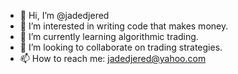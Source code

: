 - 👋 Hi, I’m @jadedjered
- 👀 I’m interested in writing code that makes money.
- 🌱 I’m currently learning algorithmic trading.
- 💞️ I’m looking to collaborate on trading strategies.
- 📫 How to reach me: jadedjered@yahoo.com

<!---
jadedjered/jadedjered is a ✨ special ✨ repository because its `README.md` (this file) appears on your GitHub profile.
You can click the Preview link to take a look at your changes.
--->
